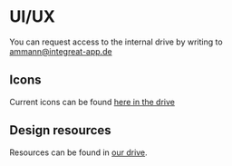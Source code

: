 # UI/UX

You can request access to the internal drive by writing to [ammann@integreat-app.de](mailto:ammann@integreat-app.de)

## Icons

Current icons can be found [here in the drive](https://drive.google.com/drive/folders/1MA3_WkCSS2jyDZlccSMmtqsmAZubaHWs)

## Design resources

Resources can be found in [our drive](https://drive.google.com/drive/u/0/folders/1x15-tX3ErZtBimwO6IPrhuM1LPajfDbm).
